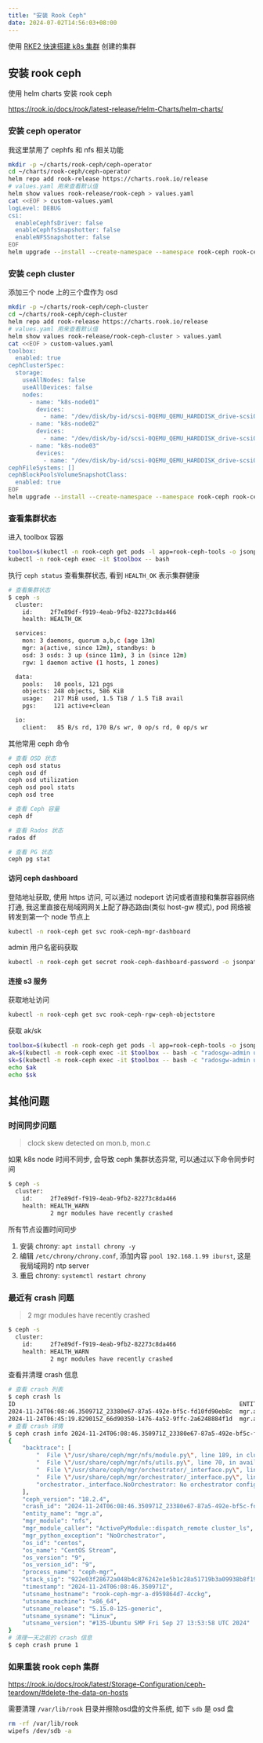 ```yaml
---
title: "安装 Rook Ceph"
date: 2024-07-02T14:56:03+08:00
---
```


使用 [RKE2 快速搭建 k8s 集群](../rke2/) 创建的集群

## 安装 rook ceph

使用 helm charts 安装 rook ceph

https://rook.io/docs/rook/latest-release/Helm-Charts/helm-charts/

### 安装 ceph operator

我这里禁用了 cephfs 和 nfs 相关功能

```bash
mkdir -p ~/charts/rook-ceph/ceph-operator
cd ~/charts/rook-ceph/ceph-operator
helm repo add rook-release https://charts.rook.io/release
# values.yaml 用来查看默认值
helm show values rook-release/rook-ceph > values.yaml
cat <<EOF > custom-values.yaml
logLevel: DEBUG
csi:
  enableCephfsDriver: false
  enableCephfsSnapshotter: false
  enableNFSSnapshotter: false
EOF
helm upgrade --install --create-namespace --namespace rook-ceph rook-ceph rook-release/rook-ceph -f custom-values.yaml
```

### 安装 ceph cluster

添加三个 node 上的三个盘作为 osd

```bash
mkdir -p ~/charts/rook-ceph/ceph-cluster
cd ~/charts/rook-ceph/ceph-cluster
helm repo add rook-release https://charts.rook.io/release
# values.yaml 用来查看默认值
helm show values rook-release/rook-ceph-cluster > values.yaml
cat <<EOF > custom-values.yaml
toolbox:
  enabled: true
cephClusterSpec:
  storage:
    useAllNodes: false
    useAllDevices: false
    nodes:
      - name: "k8s-node01"
        devices:
          - name: "/dev/disk/by-id/scsi-0QEMU_QEMU_HARDDISK_drive-scsi0-0-0-1"
      - name: "k8s-node02"
        devices:
          - name: "/dev/disk/by-id/scsi-0QEMU_QEMU_HARDDISK_drive-scsi0-0-0-1"
      - name: "k8s-node03"
        devices:
          - name: "/dev/disk/by-id/scsi-0QEMU_QEMU_HARDDISK_drive-scsi0-0-0-1"
cephFileSystems: []
cephBlockPoolsVolumeSnapshotClass:
  enabled: true
EOF
helm upgrade --install --create-namespace --namespace rook-ceph rook-ceph-cluster rook-release/rook-ceph-cluster -f custom-values.yaml
```

### 查看集群状态

进入 toolbox 容器

```bash
toolbox=$(kubectl -n rook-ceph get pods -l app=rook-ceph-tools -o jsonpath="{.items[0].metadata.name}")
kubectl -n rook-ceph exec -it $toolbox -- bash
```

执行 `ceph status` 查看集群状态, 看到 `HEALTH_OK` 表示集群健康

```bash
# 查看集群状态
$ ceph -s
  cluster:
    id:     2f7e89df-f919-4eab-9fb2-82273c8da466
    health: HEALTH_OK

  services:
    mon: 3 daemons, quorum a,b,c (age 13m)
    mgr: a(active, since 12m), standbys: b
    osd: 3 osds: 3 up (since 11m), 3 in (since 12m)
    rgw: 1 daemon active (1 hosts, 1 zones)

  data:
    pools:   10 pools, 121 pgs
    objects: 248 objects, 586 KiB
    usage:   217 MiB used, 1.5 TiB / 1.5 TiB avail
    pgs:     121 active+clean

  io:
    client:   85 B/s rd, 170 B/s wr, 0 op/s rd, 0 op/s wr
```

其他常用 ceph 命令

```bash
# 查看 OSD 状态
ceph osd status
ceph osd df
ceph osd utilization
ceph osd pool stats
ceph osd tree

# 查看 Ceph 容量
ceph df

# 查看 Rados 状态
rados df

# 查看 PG 状态
ceph pg stat
```

#### 访问 ceph dashboard

登陆地址获取, 使用 https 访问, 可以通过 nodeport 访问或者直接和集群容器网络打通, 我这里直接在局域网网关上配了静态路由(类似 host-gw 模式), pod 网络被转发到第一个 node 节点上

```bash
kubectl -n rook-ceph get svc rook-ceph-mgr-dashboard
```

admin 用户名密码获取

```bash
kubectl -n rook-ceph get secret rook-ceph-dashboard-password -o jsonpath="{.data.password}" | base64 -d
```

#### 连接 s3 服务

获取地址访问

```bash
kubectl -n rook-ceph get svc rook-ceph-rgw-ceph-objectstore
```

获取 ak/sk

```bash
toolbox=$(kubectl -n rook-ceph get pods -l app=rook-ceph-tools -o jsonpath="{.items[0].metadata.name}")
ak=$(kubectl -n rook-ceph exec -it $toolbox -- bash -c "radosgw-admin user info --uid rgw-admin-ops-user | jq -r '.keys[0].access_key'")
sk=$(kubectl -n rook-ceph exec -it $toolbox -- bash -c "radosgw-admin user info --uid rgw-admin-ops-user | jq -r '.keys[0].secret_key'")
echo $ak
echo $sk
```

## 其他问题

### 时间同步问题

> clock skew detected on mon.b, mon.c

如果 k8s node 时间不同步, 会导致 ceph 集群状态异常, 可以通过以下命令同步时间

```bash
$ ceph -s
  cluster:
    id:     2f7e89df-f919-4eab-9fb2-82273c8da466
    health: HEALTH_WARN
            2 mgr modules have recently crashed
```

所有节点设置时间同步

1. 安装 chrony: `apt install chrony -y`
2. 编辑 `/etc/chrony/chrony.conf`, 添加内容 `pool 192.168.1.99 iburst`, 这是我局域网的 ntp server
3. 重启 chrony: `systemctl restart chrony`

### 最近有 crash 问题

> 2 mgr modules have recently crashed

```bash
$ ceph -s
  cluster:
    id:     2f7e89df-f919-4eab-9fb2-82273c8da466
    health: HEALTH_WARN
            2 mgr modules have recently crashed
```

查看并清理 crash 信息

```bash
# 查看 crash 列表
$ ceph crash ls
ID                                                                ENTITY  NEW
2024-11-24T06:08:46.350971Z_23380e67-87a5-492e-bf5c-fd10fd90eb8c  mgr.a    *
2024-11-24T06:45:19.829015Z_66d90350-1476-4a52-9ffc-2a6248884f1d  mgr.a    *
# 查看 crash 详情
$ ceph crash info 2024-11-24T06:08:46.350971Z_23380e67-87a5-492e-bf5c-fd10fd90eb8c
{
    "backtrace": [
        "  File \"/usr/share/ceph/mgr/nfs/module.py\", line 189, in cluster_ls\n    return available_clusters(self)",
        "  File \"/usr/share/ceph/mgr/nfs/utils.py\", line 70, in available_clusters\n    completion = mgr.describe_service(service_type='nfs')",
        "  File \"/usr/share/ceph/mgr/orchestrator/_interface.py\", line 1664, in inner\n    completion = self._oremote(method_name, args, kwargs)",
        "  File \"/usr/share/ceph/mgr/orchestrator/_interface.py\", line 1731, in _oremote\n    raise NoOrchestrator()",
        "orchestrator._interface.NoOrchestrator: No orchestrator configured (try `ceph orch set backend`)"
    ],
    "ceph_version": "18.2.4",
    "crash_id": "2024-11-24T06:08:46.350971Z_23380e67-87a5-492e-bf5c-fd10fd90eb8c",
    "entity_name": "mgr.a",
    "mgr_module": "nfs",
    "mgr_module_caller": "ActivePyModule::dispatch_remote cluster_ls",
    "mgr_python_exception": "NoOrchestrator",
    "os_id": "centos",
    "os_name": "CentOS Stream",
    "os_version": "9",
    "os_version_id": "9",
    "process_name": "ceph-mgr",
    "stack_sig": "922e03f28672a048b4c876242e1e5b1c28a51719b3a09938b8f19b8435ffacbb",
    "timestamp": "2024-11-24T06:08:46.350971Z",
    "utsname_hostname": "rook-ceph-mgr-a-d959864d7-4cckg",
    "utsname_machine": "x86_64",
    "utsname_release": "5.15.0-125-generic",
    "utsname_sysname": "Linux",
    "utsname_version": "#135-Ubuntu SMP Fri Sep 27 13:53:58 UTC 2024"
}
# 清理一天之前的 crash 信息
$ ceph crash prune 1
```

### 如果重装 rook ceph 集群

https://rook.io/docs/rook/latest/Storage-Configuration/ceph-teardown/#delete-the-data-on-hosts

需要清理 `/var/lib/rook` 目录并擦除osd盘的文件系统, 如下 `sdb` 是 osd 盘

```bash
rm -rf /var/lib/rook
wipefs /dev/sdb -a
```
